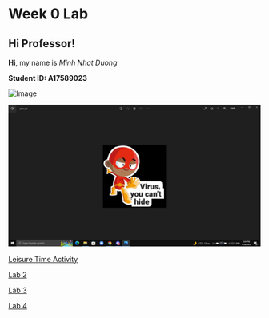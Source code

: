 # Week 0 Lab
## Hi Professor!

**Hi**, my name is *Minh Nhat Duong*

**Student ID: A17589023**

![Image](https://encrypted-tbn0.gstatic.com/images?q=tbn:ANd9GcQtxqJD141xWC_4KIVZ6LmMByBssQEA-TKpdM9wdVfk&s)

<img src="Screenshot.JPG" alt="Screenshot" width="700"/>

[Leisure Time Activity](https://m7duong.github.io/cse15l-lab-reports/another_file.html)

[Lab 2](https://m7duong.github.io/LabReport/week3/lab_report2.html)

[Lab 3](https://m7duong.github.io/LabReport/week5/lab_report3.html)

[Lab 4](https://m7duong.github.io/LabReport/week7/lab_report4.html)
